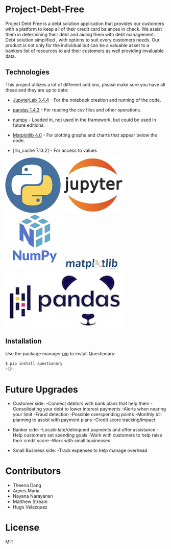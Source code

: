 # Project-Debt-Free
Project Debt Free is a debt solution application that provides our customers with a platform to keep all of
their credit card balances in check. We assist them in determining their debt and aiding them with debt management.
Debt solution simplified , with options to suit every customers needs. Our product is not only for the individual but 
can be a valuable asset to a bankers list of resources to aid their customers as well providing invaluable data.


## Technologies

This project utilizes a lot of different add ons, please make sure you have all these and they are up to date:

* [JupyterLab 3.4.4](https://jupyter.org/) - For the notebook creation and running of the code.

* [pandas 1.4.3](https://github.com/pandas-dev/pandas/blob/main/README.md) - For reading the csv files and other operations.

* [numpy](https://https://numpy.org/) - Loaded in, not used in the framework, but could be used in future editions.

* [Matplotlib 4.0](https://matplotlib.org/) - For plotting graphs and charts that appear below the code.

* [lru_cache 7.13.2] - For access to values

![Python Logo](python.png) ![JupyterLab Logo](jupyterlab.png) ![Numpy Logo](Numpy.png) 
![Mat Plot Logo](matplotlib.png) ![Pandas Logo](Pandas.png)


## Installation

Use the package manager [pip](https://pip.pypa.io/en/stable/) to install Questionary:
```bash
$ pip install questionary
✨🎂✨
```


# Future Upgrades
* Customer side:
   -Connect debtors with bank plans that help them
   -Consolidating your debt to lower interest payments
   -Alerts when nearing your limit
   -Fraud detection
   -Possible overspending points
   -Monthly bill planning to assist with payment plans
   -Credit score tracking/impact

* Banker side:
   -Locate late/delinquent payments and offer assistance
   -Help customers set spending goals
   -Work with customers to help raise their credit score
   -Work with small businesses

* Small Business side:
   -Track expenses to help manage overhead

# Contributors

- Theena Dang
- Agnes Maria
- Nayana Narayanan
- Matthew Stream
- Hugo Velazquez 

# License
MIT
